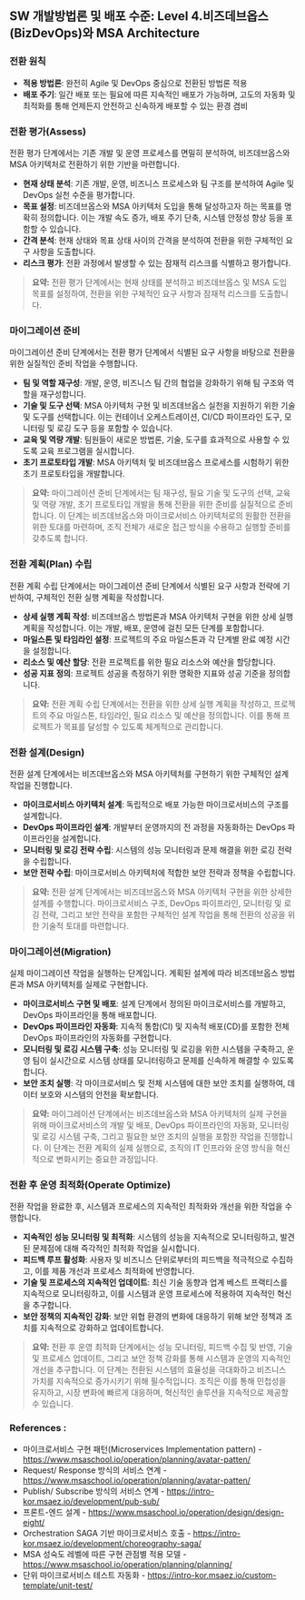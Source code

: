 ## SW 개발방법론 및 배포 수준: Level 4.비즈데브옵스(BizDevOps)와 MSA Architecture

### 전환 원칙
- **적용 방법론**: 완전히 Agile 및 DevOps 중심으로 전환된 방법론 적용
- **배포 주기**: 일간 배포 또는 필요에 따른 지속적인 배포가 가능하며, 고도의 자동화 및 최적화를 통해 언제든지 안전하고 신속하게 배포할 수 있는 환경 겸비

### 전환 평가(Assess)
전환 평가 단계에서는 기존 개발 및 운영 프로세스를 면밀히 분석하여, 비즈데브옵스와 MSA 아키텍처로 전환하기 위한 기반을 마련합니다.
- **현재 상태 분석**: 기존 개발, 운영, 비즈니스 프로세스와 팀 구조를 분석하여 Agile 및 DevOps 실천 수준을 평가합니다.
- **목표 설정**: 비즈데브옵스와 MSA 아키텍처 도입을 통해 달성하고자 하는 목표를 명확히 정의합니다. 이는 개발 속도 증가, 배포 주기 단축, 시스템 안정성 향상 등을 포함할 수 있습니다.
- **간격 분석**: 현재 상태와 목표 상태 사이의 간격을 분석하여 전환을 위한 구체적인 요구 사항을 도출합니다.
- **리스크 평가**: 전환 과정에서 발생할 수 있는 잠재적 리스크를 식별하고 평가합니다.

> **요약:** 전환 평가 단계에서는 현재 상태를 분석하고 비즈데브옵스 및 MSA 도입 목표를 설정하여, 전환을 위한 구체적인 요구 사항과 잠재적 리스크를 도출합니다.

### 마이그레이션 준비
마이그레이션 준비 단계에서는 전환 평가 단계에서 식별된 요구 사항을 바탕으로 전환을 위한 실질적인 준비 작업을 수행합니다.
- **팀 및 역할 재구성**: 개발, 운영, 비즈니스 팀 간의 협업을 강화하기 위해 팀 구조와 역할을 재구성합니다.
- **기술 및 도구 선택**: MSA 아키텍처 구현 및 비즈데브옵스 실천을 지원하기 위한 기술 및 도구를 선택합니다. 이는 컨테이너 오케스트레이션, CI/CD 파이프라인 도구, 모니터링 및 로깅 도구 등을 포함할 수 있습니다.
- **교육 및 역량 개발**: 팀원들이 새로운 방법론, 기술, 도구를 효과적으로 사용할 수 있도록 교육 프로그램을 실시합니다.
- **초기 프로토타입 개발**: MSA 아키텍처 및 비즈데브옵스 프로세스를 시험하기 위한 초기 프로토타입을 개발합니다.

> **요약:** 마이그레이션 준비 단계에서는 팀 재구성, 필요 기술 및 도구의 선택, 교육 및 역량 개발, 초기 프로토타입 개발을 통해 전환을 위한 준비를 실질적으로 준비합니다. 이 단계는 비즈데브옵스와 마이크로서비스 아키텍처로의 원활한 전환을 위한 토대를 마련하며, 조직 전체가 새로운 접근 방식을 수용하고 실행할 준비를 갖추도록 합니다.

### 전환 계획(Plan) 수립
전환 계획 수립 단계에서는 마이그레이션 준비 단계에서 식별된 요구 사항과 전략에 기반하여, 구체적인 전환 실행 계획을 작성합니다.
- **상세 실행 계획 작성**: 비즈데브옵스 방법론과 MSA 아키텍처 구현을 위한 상세 실행 계획을 작성합니다. 이는 개발, 배포, 운영에 걸친 모든 단계를 포함합니다.
- **마일스톤 및 타임라인 설정**: 프로젝트의 주요 마일스톤과 각 단계별 완료 예정 시간을 설정합니다.
- **리소스 및 예산 할당**: 전환 프로젝트를 위한 필요 리소스와 예산을 할당합니다.
- **성공 지표 정의**: 프로젝트 성공을 측정하기 위한 명확한 지표와 성공 기준을 정의합니다.

> **요약:** 전환 계획 수립 단계에서는 전환을 위한 상세 실행 계획을 작성하고, 프로젝트의 주요 마일스톤, 타임라인, 필요 리소스 및 예산을 정의합니다. 이를 통해 프로젝트가 목표를 달성할 수 있도록 체계적으로 관리합니다.

### 전환 설계(Design)
전환 설계 단계에서는 비즈데브옵스와 MSA 아키텍처를 구현하기 위한 구체적인 설계 작업을 진행합니다.
- **마이크로서비스 아키텍처 설계**: 독립적으로 배포 가능한 마이크로서비스의 구조를 설계합니다.
- **DevOps 파이프라인 설계**: 개발부터 운영까지의 전 과정을 자동화하는 DevOps 파이프라인을 설계합니다.
- **모니터링 및 로깅 전략 수립**: 시스템의 성능 모니터링과 문제 해결을 위한 로깅 전략을 수립합니다.
- **보안 전략 수립**: 마이크로서비스 아키텍처에 적합한 보안 전략과 정책을 수립합니다.

> **요약:** 전환 설계 단계에서는 비즈데브옵스와 MSA 아키텍처 구현을 위한 상세한 설계를 수행합니다. 마이크로서비스 구조, DevOps 파이프라인, 모니터링 및 로깅 전략, 그리고 보안 전략을 포함한 구체적인 설계 작업을 통해 전환의 성공을 위한 기술적 토대를 마련합니다.

### 마이그레이션(Migration)
실제 마이그레이션 작업을 실행하는 단계입니다. 계획된 설계에 따라 비즈데브옵스 방법론과 MSA 아키텍처를 실제로 구현합니다.
- **마이크로서비스 구현 및 배포**: 설계 단계에서 정의된 마이크로서비스를 개발하고, DevOps 파이프라인을 통해 배포합니다.
- **DevOps 파이프라인 자동화**: 지속적 통합(CI) 및 지속적 배포(CD)를 포함한 전체 DevOps 파이프라인의 자동화를 구현합니다.
- **모니터링 및 로깅 시스템 구축**: 성능 모니터링 및 로깅을 위한 시스템을 구축하고, 운영 팀이 실시간으로 시스템 상태를 모니터링하고 문제를 신속하게 해결할 수 있도록 합니다.
- **보안 조치 실행**: 각 마이크로서비스 및 전체 시스템에 대한 보안 조치를 실행하여, 데이터 보호와 시스템의 안전을 확보합니다.

> **요약:** 마이그레이션 단계에서는 비즈데브옵스와 MSA 아키텍처의 실제 구현을 위해 마이크로서비스의 개발 및 배포, DevOps 파이프라인의 자동화, 모니터링 및 로깅 시스템 구축, 그리고 필요한 보안 조치의 실행을 포함한 작업을 진행합니다. 이 단계는 전환 계획의 실제 실행으로, 조직의 IT 인프라와 운영 방식을 혁신적으로 변화시키는 중요한 과정입니다.

### 전환 후 운영 최적화(Operate Optimize)
전환 작업을 완료한 후, 시스템과 프로세스의 지속적인 최적화와 개선을 위한 작업을 수행합니다.
- **지속적인 성능 모니터링 및 최적화**: 시스템의 성능을 지속적으로 모니터링하고, 발견된 문제점에 대해 즉각적인 최적화 작업을 실시합니다.
- **피드백 루프 활성화**: 사용자 및 비즈니스 단위로부터의 피드백을 적극적으로 수집하고, 이를 제품 개선과 프로세스 최적화에 반영합니다.
- **기술 및 프로세스의 지속적인 업데이트**: 최신 기술 동향과 업계 베스트 프랙티스를 지속적으로 모니터링하고, 이를 시스템과 운영 프로세스에 적용하여 지속적인 혁신을 추구합니다.
- **보안 정책의 지속적인 강화**: 보안 위협 환경의 변화에 대응하기 위해 보안 정책과 조치를 지속적으로 강화하고 업데이트합니다.

> **요약:** 전환 후 운영 최적화 단계에서는 성능 모니터링, 피드백 수집 및 반영, 기술 및 프로세스 업데이트, 그리고 보안 정책 강화를 통해 시스템과 운영의 지속적인 개선을 추구합니다. 이 단계는 전환된 시스템의 효율성을 극대화하고 비즈니스 가치를 지속적으로 증가시키기 위해 필수적입니다. 조직은 이를 통해 민첩성을 유지하고, 시장 변화에 빠르게 대응하며, 혁신적인 솔루션을 지속적으로 제공할 수 있습니다.

### References :
- 마이크로서비스 구현 패턴(Microservices Implementation pattern) - https://www.msaschool.io/operation/planning/avatar-patten/
- Request/ Response 방식의 서비스 연계 - https://www.msaschool.io/operation/planning/avatar-patten/
- Publish/ Subscribe 방식의 서비스 연계 - https://intro-kor.msaez.io/development/pub-sub/
- 프론트-엔드 설계 - https://www.msaschool.io/operation/design/design-eight/  
- Orchestration SAGA 기반 마이크로서비스 호출 - https://intro-kor.msaez.io/development/choreography-saga/
- MSA 성숙도 레벨에 따른 구현 관점별 적용 모델 - https://www.msaschool.io/operation/planning/planning/
- 단위 마이크로서비스 테스트 자동화 - https://intro-kor.msaez.io/custom-template/unit-test/


